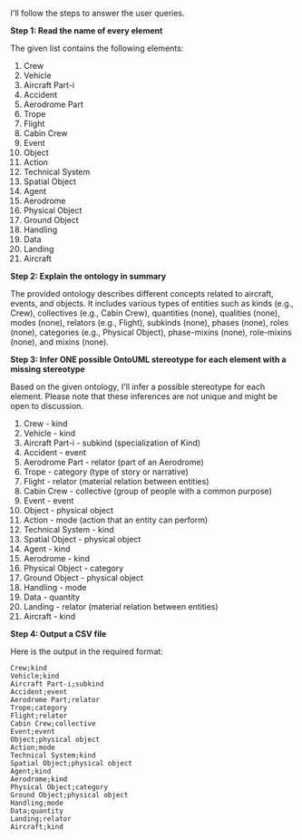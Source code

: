 I'll follow the steps to answer the user queries.

**Step 1: Read the name of every element**

The given list contains the following elements:

1. Crew
2. Vehicle
3. Aircraft Part-i
4. Accident
5. Aerodrome Part
6. Trope
7. Flight
8. Cabin Crew
9. Event
10. Object
11. Action
12. Technical System
13. Spatial Object
14. Agent
15. Aerodrome
16. Physical Object
17. Ground Object
18. Handling
19. Data
20. Landing
21. Aircraft

**Step 2: Explain the ontology in summary**

The provided ontology describes different concepts related to aircraft, events, and objects. It includes various types of entities such as kinds (e.g., Crew), collectives (e.g., Cabin Crew), quantities (none), qualities (none), modes (none), relators (e.g., Flight), subkinds (none), phases (none), roles (none), categories (e.g., Physical Object), phase-mixins (none), role-mixins (none), and mixins (none).

**Step 3: Infer ONE possible OntoUML stereotype for each element with a missing stereotype**

Based on the given ontology, I'll infer a possible stereotype for each element. Please note that these inferences are not unique and might be open to discussion.

1. Crew - kind
2. Vehicle - kind
3. Aircraft Part-i - subkind (specialization of Kind)
4. Accident - event
5. Aerodrome Part - relator (part of an Aerodrome)
6. Trope - category (type of story or narrative)
7. Flight - relator (material relation between entities)
8. Cabin Crew - collective (group of people with a common purpose)
9. Event - event
10. Object - physical object
11. Action - mode (action that an entity can perform)
12. Technical System - kind
13. Spatial Object - physical object
14. Agent - kind
15. Aerodrome - kind
16. Physical Object - category
17. Ground Object - physical object
18. Handling - mode
19. Data - quantity
20. Landing - relator (material relation between entities)
21. Aircraft - kind

**Step 4: Output a CSV file**

Here is the output in the required format:

``` 
Crew;kind
Vehicle;kind
Aircraft Part-i;subkind
Accident;event
Aerodrome Part;relator
Trope;category
Flight;relator
Cabin Crew;collective
Event;event
Object;physical object
Action;mode
Technical System;kind
Spatial Object;physical object
Agent;kind
Aerodrome;kind
Physical Object;category
Ground Object;physical object
Handling;mode
Data;quantity
Landing;relator
Aircraft;kind
```